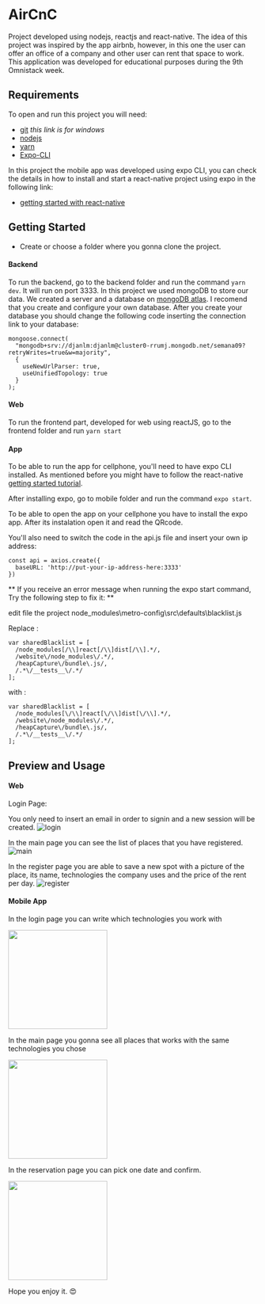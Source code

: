 # AirCnC
Project developed using nodejs, reactjs and react-native. The idea of this project was inspired by the app airbnb, however, in this one the user can offer an office of a company and other user can rent that space to work. 
This application was developed for educational purposes during the 9th Omnistack week.

## Requirements
To open and run this project you will need:
* [git](https://git-scm.com/download/win) *this link is for windows*
* [nodejs](https://nodejs.org/)
* [yarn](https://classic.yarnpkg.com/)
* [Expo-CLI](https://reactnative.dev/docs/0.61/getting-started)

In this project the mobile app was developed using expo CLI, 
you can check the details in how to install and start a react-native project using expo in the following link:
* [getting started with react-native](https://reactnative.dev/docs/0.61/getting-started)

## Getting Started

* Create or choose a folder where you gonna clone the project.


#### Backend
To run the backend, go to the backend folder and run the command `yarn dev`. It will run on port 3333.
In this project we used mongoDB to store our data. We created a server and a database on [mongoDB atlas](https://account.mongodb.com/account/login). 
I recomend that you create and configure your own database. After you create your database you should change the following code inserting the connection link to your database:
```
mongoose.connect(
  "mongodb+srv://djanlm:djanlm@cluster0-rrumj.mongodb.net/semana09?retryWrites=true&w=majority",
  {
    useNewUrlParser: true,
    useUnifiedTopology: true
  }
);
```

#### Web
To run the frontend part, developed for web using reactJS, go to the frontend folder and run `yarn start`

#### App 
To be able to run the app for cellphone, you'll need to have expo CLI installed. As mentioned before you might have to follow the react-native [getting started tutorial](https://reactnative.dev/docs/0.61/getting-started).

After installing expo, go to mobile folder and run the command `expo start`. 

To be able to open the app on your cellphone you have to install the expo app. After its instalation open it and read the QRcode. 

You'll also need to switch the code in the api.js file and insert your own ip address:

```
const api = axios.create({
  baseURL: 'http://put-your-ip-address-here:3333'
})
```
** If you receive an error message when running the expo start command, Try the following step to fix it: **

edit file the project  node_modules\metro-config\src\defaults\blacklist.js

Replace : 

```
var sharedBlacklist = [
  /node_modules[/\\]react[/\\]dist[/\\].*/,
  /website\/node_modules\/.*/,
  /heapCapture\/bundle\.js/,
  /.*\/__tests__\/.*/
];
```

with : 
```
var sharedBlacklist = [
  /node_modules[\/\\]react[\/\\]dist[\/\\].*/,
  /website\/node_modules\/.*/,
  /heapCapture\/bundle\.js/,
  /.*\/__tests__\/.*/
];
```
## Preview and Usage

#### Web

Login Page:

You only need to insert an email in order to signin and a new session will be created.
![login](https://github.com/djanlm/SemanaOmniStack9_AirCnC/blob/master/login_webpng.png?raw=true)

In the main page you can see the list of places that you have registered.
![main](https://github.com/djanlm/SemanaOmniStack9_AirCnC/blob/master/Lista_de_locais.png?raw=true)

In the register page you are able to save a new spot with a picture of the place, its name, technologies the company uses and the price of the rent per day.
![register](https://github.com/djanlm/SemanaOmniStack9_AirCnC/blob/master/cadastro_de_empresa.png?raw=true)


#### Mobile App

In the login page you can write which technologies you work with

<img src="https://github.com/djanlm/SemanaOmniStack9_AirCnC/blob/master/login_mobile.jpg" width="200">

In the main page you gonna see all places that works with the same technologies you chose

<img src="https://github.com/djanlm/SemanaOmniStack9_AirCnC/blob/master/lista_mobile.jpg?raw=true" width="200">

In the reservation page you can pick one date and confirm. 

<img src="https://github.com/djanlm/SemanaOmniStack9_AirCnC/blob/master/reservation_mobile.jpg?raw=true" width="200">




Hope you enjoy it. :heart_eyes:
